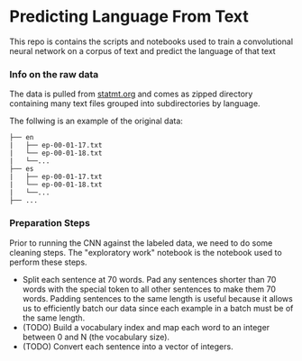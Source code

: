 # Predicting Language From Text
This repo is contains the scripts and notebooks used to train a convolutional neural network on a corpus of text and predict the language of that text

### Info on the raw data
The data is pulled from [statmt.org](http://www.statmt.org/europarl/) and comes as zipped directory containing many text files grouped into subdirectories by language. 

The follwing is an example of the original data:
```
├── en
|   ├── ep-00-01-17.txt
|   └── ep-00-01-18.txt
|   └──...
├── es
|   ├── ep-00-01-17.txt
|   └── ep-00-01-18.txt
|   └──...
├── ...
```


### Preparation Steps

Prior to running the CNN against the labeled data, we need to do some cleaning steps. The "exploratory work" notebook is the notebook used to perform these steps. 

- Split each sentence at 70 words. Pad any sentences shorter than 70 words with the special <PAD> token to all other sentences to make them 70 words. Padding sentences to the same length is useful because it allows us to efficiently batch our data since each example in a batch must be of the same length.
- (TODO) Build a vocabulary index and map each word to an integer between 0 and N (the vocabulary size).
- (TODO) Convert each sentence into a vector of integers.
